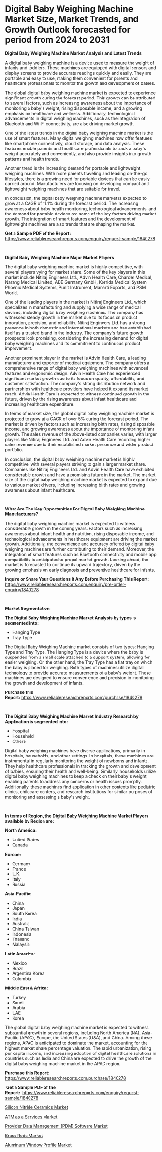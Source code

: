 <p><h1>Digital Baby Weighing Machine Market Size, Market Trends, and Growth Outlook forecasted for period from 2024 to 2031</h1></p><p><strong>Digital Baby Weighing Machine Market Analysis and Latest Trends</strong></p>
<p><p>A digital baby weighing machine is a device used to measure the weight of infants and toddlers. These machines are equipped with digital sensors and display screens to provide accurate readings quickly and easily. They are portable and easy to use, making them convenient for parents and healthcare professionals to monitor the growth and development of babies.</p><p>The global digital baby weighing machine market is expected to experience significant growth during the forecast period. This growth can be attributed to several factors, such as increasing awareness about the importance of monitoring a baby's weight, rising disposable income, and a growing emphasis on healthcare and wellness. Additionally, technological advancements in digital weighing machines, such as the integration of Bluetooth and Wi-Fi connectivity, are also driving market growth.</p><p>One of the latest trends in the digital baby weighing machine market is the use of smart features. Many digital weighing machines now offer features like smartphone connectivity, cloud storage, and data analysis. These features enable parents and healthcare professionals to track a baby's weight accurately and conveniently, and also provide insights into growth patterns and health trends.</p><p>Another trend is the increasing demand for portable and lightweight weighing machines. With more parents traveling and leading on-the-go lifestyles, there is a growing need for portable devices that can be easily carried around. Manufacturers are focusing on developing compact and lightweight weighing machines that are suitable for travel.</p><p>In conclusion, the digital baby weighing machine market is expected to grow at a CAGR of 11.1% during the forecast period. The increasing awareness about baby health monitoring, technological advancements, and the demand for portable devices are some of the key factors driving market growth. The integration of smart features and the development of lightweight machines are also trends that are shaping the market.</p></p>
<p><strong>Get a Sample PDF of the Report:&nbsp;</strong> <a href="https://www.reliableresearchreports.com/enquiry/request-sample/1840278">https://www.reliableresearchreports.com/enquiry/request-sample/1840278</a></p>
<p>&nbsp;</p>
<p><strong>Digital Baby Weighing Machine Major Market Players</strong></p>
<p><p>The digital baby weighing machine market is highly competitive, with several players vying for market share. Some of the key players in this market include Nitiraj Engineers Ltd., Advin Health Care, Charder Medical, Narang Medical Limited, ADE Germany GmbH, Korrida Medical System, Phoenix Medical Systems, Punit Instrument, Manarti Exports, and PSM World.</p><p>One of the leading players in the market is Nitiraj Engineers Ltd., which specializes in manufacturing and supplying a wide range of medical devices, including digital baby weighing machines. The company has witnessed steady growth in the market due to its focus on product innovation, precision, and reliability. Nitiraj Engineers Ltd. has a strong presence in both domestic and international markets and has established itself as a trusted brand in the industry. The company's future growth prospects look promising, considering the increasing demand for digital baby weighing machines and its commitment to continuous product improvement.</p><p>Another prominent player in the market is Advin Health Care, a leading manufacturer and exporter of medical equipment. The company offers a comprehensive range of digital baby weighing machines with advanced features and ergonomic design. Advin Health Care has experienced significant market growth due to its focus on quality, affordability, and customer satisfaction. The company's strong distribution network and partnerships with healthcare providers have helped it expand its market reach. Advin Health Care is expected to witness continued growth in the future, driven by the rising awareness about infant healthcare and increasing healthcare expenditure.</p><p>In terms of market size, the global digital baby weighing machine market is projected to grow at a CAGR of over 5% during the forecast period. The market is driven by factors such as increasing birth rates, rising disposable income, and growing awareness about the importance of monitoring infant growth. The sales revenue of the above-listed companies varies, with larger players like Nitiraj Engineers Ltd. and Advin Health Care recording higher sales revenue due to their established market presence and wider product portfolio.</p><p>In conclusion, the digital baby weighing machine market is highly competitive, with several players striving to gain a larger market share. Companies like Nitiraj Engineers Ltd. and Advin Health Care have exhibited considerable growth and have a promising future in the market. The market size of the digital baby weighing machine market is expected to expand due to various market drivers, including increasing birth rates and growing awareness about infant healthcare.</p></p>
<p>&nbsp;</p>
<p><strong>What Are The Key Opportunities For Digital Baby Weighing Machine Manufacturers?</strong></p>
<p><p>The digital baby weighing machine market is expected to witness considerable growth in the coming years. Factors such as increasing awareness about infant health and nutrition, rising disposable income, and technological advancements in healthcare equipment are driving the market growth. Additionally, the convenience and accuracy offered by digital baby weighing machines are further contributing to their demand. Moreover, the integration of smart features such as Bluetooth connectivity and mobile app compatibility is anticipated to propel market growth. Looking ahead, the market is forecasted to continue its upward trajectory, driven by the growing emphasis on early diagnosis and preventive healthcare for infants.</p></p>
<p><strong>Inquire or Share Your Questions If Any Before Purchasing This Report:</strong> <a href="https://www.reliableresearchreports.com/enquiry/pre-order-enquiry/1840278">https://www.reliableresearchreports.com/enquiry/pre-order-enquiry/1840278</a></p>
<p>&nbsp;</p>
<p><strong>Market Segmentation</strong></p>
<p><strong>The Digital Baby Weighing Machine Market Analysis by types is segmented into:</strong></p>
<p><ul><li>Hanging Type</li><li>Tray Type</li></ul></p>
<p><p>The Digital Baby Weighing Machine market consists of two types: Hanging Type and Tray Type. The Hanging Type is a device where the baby is suspended from a small scale attached to a support system, allowing for easier weighing. On the other hand, the Tray Type has a flat tray on which the baby is placed for weighing. Both types of machines utilize digital technology to provide accurate measurements of a baby's weight. These machines are designed to ensure convenience and precision in monitoring the growth and development of infants.</p></p>
<p><strong>Purchase this Report:&nbsp;</strong><a href="https://www.reliableresearchreports.com/purchase/1840278">https://www.reliableresearchreports.com/purchase/1840278</a></p>
<p>&nbsp;</p>
<p><strong>The Digital Baby Weighing Machine Market Industry Research by Application is segmented into:</strong></p>
<p><ul><li>Hospital</li><li>Household</li><li>Others</li></ul></p>
<p><p>Digital baby weighing machines have diverse applications, primarily in hospitals, households, and other settings. In hospitals, these machines are instrumental in regularly monitoring the weight of newborns and infants. They help healthcare professionals in tracking the growth and development of babies, ensuring their health and well-being. Similarly, households utilize digital baby weighing machines to keep a check on their baby's weight, enabling parents to address any concerns or health issues promptly. Additionally, these machines find application in other contexts like pediatric clinics, childcare centers, and research institutions for similar purposes of monitoring and assessing a baby's weight.</p></p>
<p>&nbsp;</p>
<p><strong>In terms of Region, the Digital Baby Weighing Machine Market Players available by Region are:</strong></p>
<p>
    <p> <strong> North America: </strong>
        <ul>
            <li>United States</li>
            <li>Canada</li>
        </ul>
        </p> 
    <p> <strong> Europe: </strong>
        <ul>
            <li>Germany</li>
            <li>France</li>
            <li>U.K.</li>
            <li>Italy</li>
            <li>Russia</li>
        </ul>
        </p> 
    <p> <strong> Asia-Pacific: </strong>
        <ul>
            <li>China</li>
            <li>Japan</li>
            <li>South Korea</li>
            <li>India</li>
            <li>Australia</li>
            <li>China Taiwan</li>
            <li>Indonesia</li>
            <li>Thailand</li>
            <li>Malaysia</li>
        </ul>
        </p> 
    <p> <strong> Latin America: </strong>
        <ul>
            <li>Mexico</li>
            <li>Brazil</li>
            <li>Argentina Korea</li>
            <li>Colombia</li>
        </ul>
        </p> 
    <p> <strong> Middle East & Africa: </strong>
        <ul>
            <li>Turkey</li>
            <li>Saudi</li>
            <li>Arabia</li>
            <li>UAE</li>
            <li>Korea</li>
        </ul>
    </p>
    </p>
<p><p>The global digital baby weighing machine market is expected to witness substantial growth in several regions, including North America (NA), Asia-Pacific (APAC), Europe, the United States (USA), and China. Among these regions, APAC is anticipated to dominate the market, accounting for the highest market share percentage valuation. The rapid urbanization, rising per capita income, and increasing adoption of digital healthcare solutions in countries such as India and China are expected to drive the growth of the digital baby weighing machine market in the APAC region.</p></p>
<p><strong>Purchase this Report: </strong><a href="https://www.reliableresearchreports.com/purchase/1840278">https://www.reliableresearchreports.com/purchase/1840278</a></p>
<p>&nbsp;<strong>Get a Sample PDF of the Report:&nbsp;&nbsp;</strong><a href="https://www.reliableresearchreports.com/enquiry/request-sample/1840278">https://www.reliableresearchreports.com/enquiry/request-sample/1840278</a></p>
<p><strong></strong></p>
<p><p><a href="https://medium.com/p/764f04ffb797/edit">Silicon Nitride Ceramics Market</a></p><p><a href="https://github.com/rahu1502/Market-Research-Report-List-2/blob/main/atm-as-a-services-market.md">ATM as a Services Market</a></p><p><a href="https://github.com/rahu1501/Market-Research-Report-List-2/blob/main/provider-data-management-pdm-software-market.md">Provider Data Management (PDM) Software Market</a></p><p><a href="https://medium.com/p/595d682e9b70/edit">Brass Rods Market</a></p><p><a href="https://medium.com/p/79611e730ea0/edit">Aluminum Window Profile Market</a></p></p>